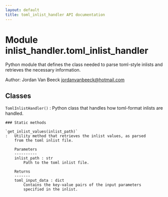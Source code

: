 ```yaml
---
layout: default
title: toml_inlist_handler API documentation
---
```


Module inlist_handler.toml_inlist_handler
=========================================
Python module that defines the class needed to parse toml-style inlists and retrieves the necessary information.

Author: Jordan Van Beeck <jordanvanbeeck@hotmail.com>

Classes
-------

`TomlInlistHandler()`
:   Python class that handles how toml-format inlists are handled.

    ### Static methods

    `get_inlist_values(inlist_path)`
    :   Utility method that retrieves the inlist values, as parsed
        from the toml inlist file.
        
        Parameters
        ----------
        inlist_path : str
            Path to the toml inlist file.
        
        Returns
        -------
        toml_input_data : dict
            Contains the key-value pairs of the input parameters
            specified in the inlist.